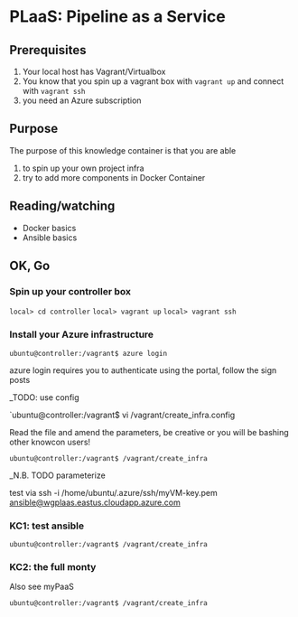 # PLaaS: Pipeline as a Service

## Prerequisites

1) Your local host has Vagrant/Virtualbox
2) You know that you spin up a vagrant box with `vagrant up` and connect with `vagrant ssh`
3) you need an Azure subscription

## Purpose

The purpose of this knowledge container is that you are able

1) to spin up your own project infra
2) try to add more components in Docker Container

## Reading/watching

* Docker basics
* Ansible basics

## OK, Go

### Spin up your controller box
`local> cd controller`
`local> vagrant up`
`local> vagrant ssh`

### Install your Azure infrastructure
`ubuntu@controller:/vagrant$ azure login`

azure login requires you to authenticate using the portal, follow the sign posts

_TODO: use config

`ubuntu@controller:/vagrant$ vi /vagrant/create_infra.config

Read the file and amend the parameters, be creative or you will be bashing other knowcon users!

`ubuntu@controller:/vagrant$ /vagrant/create_infra`


_N.B. TODO parameterize

test via  ssh -i /home/ubuntu/.azure/ssh/myVM-key.pem ansible@wgplaas.eastus.cloudapp.azure.com

### KC1: test ansible
`ubuntu@controller:/vagrant$ /vagrant/create_infra`

### KC2: the full monty

Also see myPaaS

`ubuntu@controller:/vagrant$ /vagrant/create_infra`

